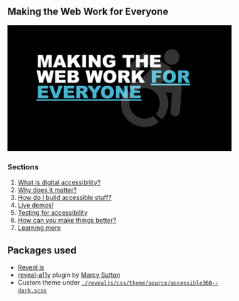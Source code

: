 ## Making the Web Work for Everyone

[![Screenshot of title slide with active wheelchair icon and title "Making the Web Work for Everyone](media/title-slide-screenshot.png)](https://jasonwebb.github.io/making-the-web-work-for-everyone-talk)

### Sections

1. [What is digital accessibility?](https://jasonwebb.github.io/making-the-web-work-for-everyone-talk/#/3)
2. [Why does it matter?](https://jasonwebb.github.io/making-the-web-work-for-everyone-talk/#/11)
3. [How do I build accessible stuff?](https://jasonwebb.github.io/making-the-web-work-for-everyone-talk/#/17)
4. [Live demos!](https://jasonwebb.github.io/making-the-web-work-for-everyone-talk/#/24)
5. [Testing for accessibility](https://jasonwebb.github.io/making-the-web-work-for-everyone-talk/#/26)
6. [How can *you* make things better?](https://jasonwebb.github.io/making-the-web-work-for-everyone-talk/#/32)
7. [Learning more](https://jasonwebb.github.io/making-the-web-work-for-everyone-talk/#/36)

## Packages used

* [Reveal.js](https://github.com/hakimel/reveal.js/)
* [reveal-a11y](https://github.com/marcysutton/reveal-a11y) plugin by [Marcy Sutton](https://github.com/marcysutton)
* Custom theme under [`./revealjs/css/theme/source/accessible360--dark.scss`](https://github.com/jasonwebb/making-the-web-work-for-everyone-talk/blob/master/revealjs/css/theme/source/accessible360--dark.scss)